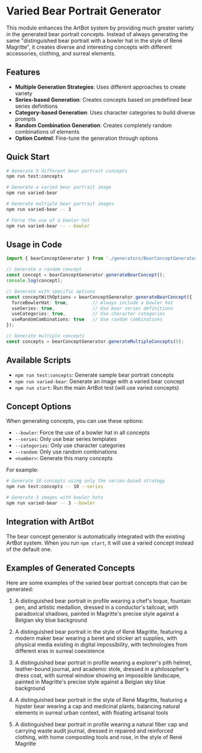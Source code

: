 # Varied Bear Portrait Generator

This module enhances the ArtBot system by providing much greater variety in the generated bear portrait concepts. Instead of always generating the same "distinguished bear portrait with a bowler hat in the style of René Magritte", it creates diverse and interesting concepts with different accessories, clothing, and surreal elements.

## Features

- **Multiple Generation Strategies**: Uses different approaches to create variety
- **Series-based Generation**: Creates concepts based on predefined bear series definitions
- **Category-based Generation**: Uses character categories to build diverse prompts
- **Random Combination Generation**: Creates completely random combinations of elements
- **Option Control**: Fine-tune the generation through options

## Quick Start

```bash
# Generate 5 different bear portrait concepts
npm run test:concepts

# Generate a varied bear portrait image
npm run varied-bear

# Generate multiple bear portrait images
npm run varied-bear -- 3

# Force the use of a bowler hat
npm run varied-bear -- --bowler
```

## Usage in Code

```typescript
import { bearConceptGenerator } from './generators/BearConceptGenerator';

// Generate a random concept
const concept = bearConceptGenerator.generateBearConcept();
console.log(concept);

// Generate with specific options
const conceptWithOptions = bearConceptGenerator.generateBearConcept({
  forceBowlerHat: true,         // Always include a bowler hat
  useSeries: true,              // Use bear series definitions
  useCategories: true,          // Use character categories
  useRandomCombinations: true   // Use random combinations
});

// Generate multiple concepts
const concepts = bearConceptGenerator.generateMultipleConcepts(5);
```

## Available Scripts

- `npm run test:concepts`: Generate sample bear portrait concepts
- `npm run varied-bear`: Generate an image with a varied bear concept
- `npm run start`: Run the main ArtBot test (will use varied concepts)

## Concept Options

When generating concepts, you can use these options:

- `--bowler`: Force the use of a bowler hat in all concepts
- `--series`: Only use bear series templates
- `--categories`: Only use character categories
- `--random`: Only use random combinations
- `<number>`: Generate this many concepts

For example:
```bash
# Generate 10 concepts using only the series-based strategy
npm run test:concepts -- 10 --series

# Generate 3 images with bowler hats
npm run varied-bear -- 3 --bowler
```

## Integration with ArtBot

The bear concept generator is automatically integrated with the existing ArtBot system. When you run `npm start`, it will use a varied concept instead of the default one.

## Examples of Generated Concepts

Here are some examples of the varied bear portrait concepts that can be generated:

1. A distinguished bear portrait in profile wearing a chef's toque, fountain pen, and artistic medallion, dressed in a conductor's tailcoat, with paradoxical shadows, painted in Magritte's precise style against a Belgian sky blue background

2. A distinguished bear portrait in the style of René Magritte, featuring a modern maker bear wearing a beret and sticker art supplies, with physical media existing in digital impossibility, with technologies from different eras in surreal coexistence

3. A distinguished bear portrait in profile wearing a explorer's pith helmet, leather-bound journal, and academic stole, dressed in a philosopher's dress coat, with surreal window showing an impossible landscape, painted in Magritte's precise style against a Belgian sky blue background

4. A distinguished bear portrait in the style of René Magritte, featuring a hipster bear wearing a cap and medicinal plants, balancing natural elements in surreal urban context, with floating artisanal tools

5. A distinguished bear portrait in profile wearing a natural fiber cap and carrying waste audit journal, dressed in repaired and reinforced clothing, with home composting tools and rose, in the style of René Magritte 